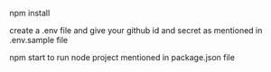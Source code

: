 

npm install

create a .env file and give your github id and secret as mentioned in .env.sample file

npm start to run node project mentioned in package.json file
